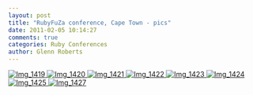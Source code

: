 ```yaml
---
layout: post
title: "RubyFuZa conference, Cape Town - pics"
date: 2011-02-05 10:14:27
comments: true
categories: Ruby Conferences
author: Glenn Roberts
---
```


[![Img_1419](/images/old/2011/02/img_1419-scaled-1000.jpg) ](/images/old/2011/02/img_1419-scaled-1000.jpg)
[![Img_1420](/images/old/2011/02/img_1420-scaled-1000.jpg) ](/images/old/2011/02/img_1420-scaled-1000.jpg)
[![Img_1421](/images/old/2011/02/img_1421-scaled-1000.jpg) ](/images/old/2011/02/img_1421-scaled-1000.jpg)
[![Img_1422](/images/old/2011/02/img_1422-scaled-1000.jpg) ](/images/old/2011/02/img_1422-scaled-1000.jpg)
[![Img_1423](/images/old/2011/02/img_1423-scaled-1000.jpg) ](/images/old/2011/02/img_1423-scaled-1000.jpg)
[![Img_1424](/images/old/2011/02/img_1424-scaled-1000.jpg) ](/images/old/2011/02/img_1424-scaled-1000.jpg)
[![Img_1425](/images/old/2011/02/img_1425-scaled-1000.jpg) ](/images/old/2011/02/img_1425-scaled-1000.jpg)
[![Img_1427](/images/old/2011/02/img_1427-scaled-1000.jpg) ](/images/old/2011/02/img_1427-scaled-1000.jpg)
